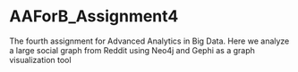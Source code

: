 # AAForB_Assignment4
The fourth assignment for Advanced Analytics in Big Data. Here we analyze a large social graph from Reddit using Neo4j and Gephi as a graph visualization tool
